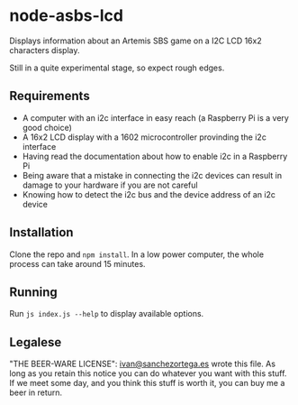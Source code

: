 # node-asbs-lcd
Displays information about an Artemis SBS game on a I2C LCD 16x2 characters display.


Still in a quite experimental stage, so expect rough edges.



## Requirements

* A computer with an i2c interface in easy reach (a Raspberry Pi is a very good choice)
* A 16x2 LCD display with a 1602 microcontroller provinding the i2c interface
* Having read the documentation about how to enable i2c in a Raspberry Pi
* Being aware that a mistake in connecting the i2c devices can result in damage to your hardware if you are not careful
* Knowing how to detect the i2c bus and the device address of an i2c device


## Installation

Clone the repo and `npm install`. In a low power computer, the whole process can take around 15 minutes.

## Running

Run `js index.js --help` to display available options.


## Legalese

"THE BEER-WARE LICENSE":
<ivan@sanchezortega.es> wrote this file. As long as you retain this notice you
can do whatever you want with this stuff. If we meet some day, and you think
this stuff is worth it, you can buy me a beer in return.





